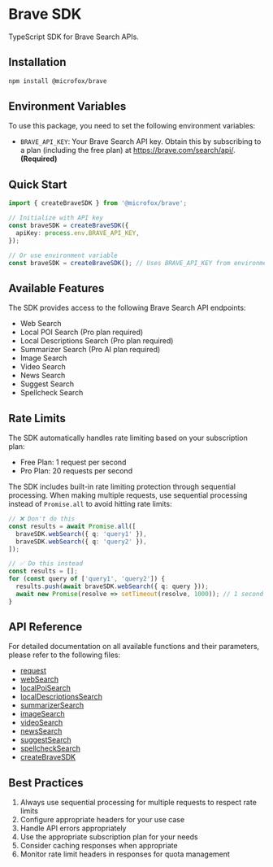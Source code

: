# Brave SDK

TypeScript SDK for Brave Search APIs.

## Installation

```bash
npm install @microfox/brave
```

## Environment Variables

To use this package, you need to set the following environment variables:

- `BRAVE_API_KEY`: Your Brave Search API key. Obtain this by subscribing to a plan (including the free plan) at https://brave.com/search/api/. **(Required)**

## Quick Start

```typescript
import { createBraveSDK } from '@microfox/brave';

// Initialize with API key
const braveSDK = createBraveSDK({
  apiKey: process.env.BRAVE_API_KEY,
});

// Or use environment variable
const braveSDK = createBraveSDK(); // Uses BRAVE_API_KEY from environment
```

## Available Features

The SDK provides access to the following Brave Search API endpoints:

- Web Search
- Local POI Search (Pro plan required)
- Local Descriptions Search (Pro plan required)
- Summarizer Search (Pro AI plan required)
- Image Search
- Video Search
- News Search
- Suggest Search
- Spellcheck Search

## Rate Limits

The SDK automatically handles rate limiting based on your subscription plan:

- Free Plan: 1 request per second
- Pro Plan: 20 requests per second

The SDK includes built-in rate limiting protection through sequential processing. When making multiple requests, use sequential processing instead of `Promise.all` to avoid hitting rate limits:

```typescript
// ❌ Don't do this
const results = await Promise.all([
  braveSDK.webSearch({ q: 'query1' }),
  braveSDK.webSearch({ q: 'query2' }),
]);

// ✅ Do this instead
const results = [];
for (const query of ['query1', 'query2']) {
  results.push(await braveSDK.webSearch({ q: query }));
  await new Promise(resolve => setTimeout(resolve, 1000)); // 1 second delay
}
```

## API Reference

For detailed documentation on all available functions and their parameters, please refer to the following files:

- [request](./docs/request.md)
- [webSearch](./docs/webSearch.md)
- [localPoiSearch](./docs/localPoiSearch.md)
- [localDescriptionsSearch](./docs/localDescriptionsSearch.md)
- [summarizerSearch](./docs/summarizerSearch.md)
- [imageSearch](./docs/imageSearch.md)
- [videoSearch](./docs/videoSearch.md)
- [newsSearch](./docs/newsSearch.md)
- [suggestSearch](./docs/suggestSearch.md)
- [spellcheckSearch](./docs/spellcheckSearch.md)
- [createBraveSDK](./docs/createBraveSDK.md)

## Best Practices

1. Always use sequential processing for multiple requests to respect rate limits
2. Configure appropriate headers for your use case
3. Handle API errors appropriately
4. Use the appropriate subscription plan for your needs
5. Consider caching responses when appropriate
6. Monitor rate limit headers in responses for quota management
